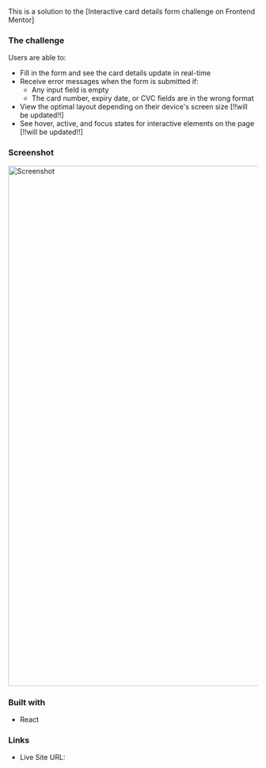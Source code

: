 This is a solution to the [Interactive card details form challenge on Frontend Mentor]

### The challenge

Users are able to:

- Fill in the form and see the card details update in real-time
- Receive error messages when the form is submitted if:
  - Any input field is empty
  - The card number, expiry date, or CVC fields are in the wrong format
- View the optimal layout depending on their device's screen size [!!will be updated!!]
- See hover, active, and focus states for interactive elements on the page [!!will be updated!!]

### Screenshot

<img width="1049" alt="Screenshot" src="https://user-images.githubusercontent.com/113846124/219986688-b85ef70d-3495-4378-b007-83477bfdcb22.png">

 ### Built with

 - React

 ### Links

- Live Site URL: